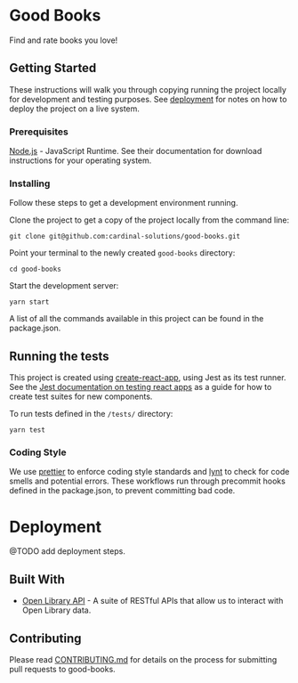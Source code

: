 # Good Books

Find and rate books you love!

## Getting Started

These instructions will walk you through copying running the project locally for development and testing purposes. See [deployment](#deployment) for notes on how to deploy the project on a live system.

### Prerequisites

[Node.js](https://nodejs.org/en/download/) - JavaScript Runtime. See their documentation for download instructions for your operating system.

### Installing

Follow these steps to get a development environment running.

Clone the project to get a copy of the project locally from the command line:

```
git clone git@github.com:cardinal-solutions/good-books.git
```

Point your terminal to the newly created `good-books` directory:

```
cd good-books
```

Start the development server:

```
yarn start
```

A list of all the commands available in this project can be found in the package.json.

## Running the tests

This project is created using [create-react-app](https://github.com/facebook/create-react-app), using Jest as its test runner. See the [Jest documentation on testing react apps](https://jestjs.io/docs/en/tutorial-react) as a guide for how to create test suites for new components.

To run tests defined in the `/tests/` directory:

```
yarn test
```

### Coding Style

We use [prettier](https://github.com/prettier/prettier) to enforce coding style standards and [lynt](https://github.com/saadq/lynt) to check for code smells and potential errors. These workflows run through precommit hooks defined in the package.json, to prevent committing bad code.

# Deployment

@TODO add deployment steps.

## Built With

- [Open Library API](https://openlibrary.org/developers/api) - A suite of RESTful APIs that allow us to interact with Open Library data.

## Contributing

Please read [CONTRIBUTING.md](../docs/CONTRIBUTING.md) for details on the process for submitting pull requests to good-books.

